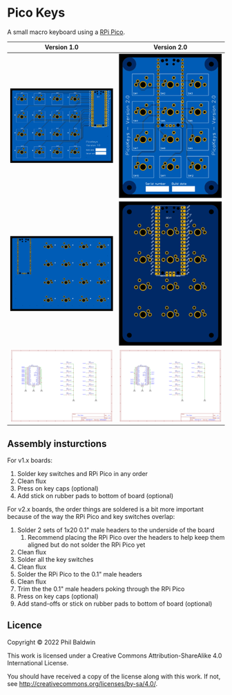Pico Keys
=========

A small macro keyboard using a [RPi Pico](https://www.raspberrypi.com/products/raspberry-pi-pico/).

| Version 1.0                                                   | Version 2.0                                                   |
| ------------------------------------------------------------- | ------------------------------------------------------------- |
| ![./Exports-v1.0/Top.svg](./Exports-v1.0/Top.svg)             | ![./Exports-v2.0/Top.svg](./Exports-v2.0/Top.svg)             |
| ![./Exports-v1.0/Bottom.svg](./Exports-v1.0/Bottom.svg)       | ![./Exports-v2.0/Bottom.svg](./Exports-v2.0/Bottom.svg)       |
| ![./Exports-v1.0/Schematic.png](./Exports-v1.0/Schematic.png) | ![./Exports-v2.0/Schematic.png](./Exports-v2.0/Schematic.png) |

Assembly insturctions
---------------------

For v1.x boards:

1. Solder key switches and RPi Pico in any order
2. Clean flux
3. Press on key caps (optional)
4. Add stick on rubber pads to bottom of board (optional)

For v2.x boards, the order things are soldered is a bit more important because of the way the RPi Pico and key switches overlap:

1. Solder 2 sets of 1x20 0.1" male headers to the underside of the board
   1. Recommend placing the RPi Pico over the headers to help keep them aligned but do not solder the RPi Pico yet
2. Clean flux
3. Solder all the key switches
4. Clean flux
5. Solder the RPi Pico to the 0.1" male headers
6. Clean flux
7. Trim the the 0.1" male headers poking through the RPi Pico
8. Press on key caps (optional)
9. Add stand-offs or stick on rubber pads to bottom of board (optional)

Licence
-------

Copyright © 2022 Phil Baldwin

This work is licensed under a Creative Commons Attribution-ShareAlike 4.0 International License.

You should have received a copy of the license along with this work. If not, see http://creativecommons.org/licenses/by-sa/4.0/.
